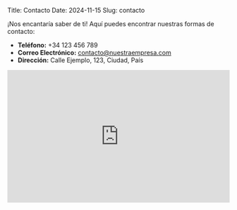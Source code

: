 Title: Contacto
Date: 2024-11-15
Slug: contacto

¡Nos encantaría saber de ti! Aquí puedes encontrar nuestras formas de contacto:

- **Teléfono:** +34 123 456 789
- **Correo Electrónico:** contacto@nuestraempresa.com
- **Dirección:** Calle Ejemplo, 123, Ciudad, País

<iframe src="https://maps.google.com/maps?q=Madrid,%20Spain&t=&z=13&ie=UTF8&iwloc=&output=embed" width="100%" height="300" style="border:0;"></iframe>
